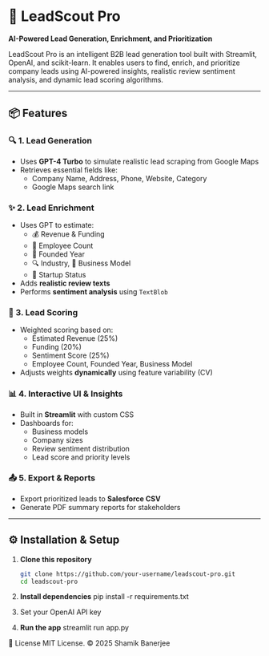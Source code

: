 # 🚀 LeadScout Pro

**AI-Powered Lead Generation, Enrichment, and Prioritization**

LeadScout Pro is an intelligent B2B lead generation tool built with Streamlit, OpenAI, and scikit-learn. It enables users to find, enrich, and prioritize company leads using AI-powered insights, realistic review sentiment analysis, and dynamic lead scoring algorithms.

---

## 📦 Features

### 🔍 1. Lead Generation
- Uses **GPT-4 Turbo** to simulate realistic lead scraping from Google Maps
- Retrieves essential fields like:
  - Company Name, Address, Phone, Website, Category
  - Google Maps search link

### ✨ 2. Lead Enrichment
- Uses GPT to estimate:
  - 💰 Revenue & Funding
  - 👥 Employee Count
  - 📅 Founded Year
  - 🔍 Industry, 🤝 Business Model
  - 🚀 Startup Status
- Adds **realistic review texts**
- Performs **sentiment analysis** using `TextBlob`

### 🧠 3. Lead Scoring
- Weighted scoring based on:
  - Estimated Revenue (25%)
  - Funding (20%)
  - Sentiment Score (25%)
  - Employee Count, Founded Year, Business Model
- Adjusts weights **dynamically** using feature variability (CV)

### 📊 4. Interactive UI & Insights
- Built in **Streamlit** with custom CSS
- Dashboards for:
  - Business models
  - Company sizes
  - Review sentiment distribution
  - Lead score and priority levels

### 📤 5. Export & Reports
- Export prioritized leads to **Salesforce CSV**
- Generate PDF summary reports for stakeholders

---

## ⚙️ Installation & Setup

1. **Clone this repository**
   ```bash
   git clone https://github.com/your-username/leadscout-pro.git
   cd leadscout-pro

2. **Install dependencies**
   pip install -r requirements.txt
   
3. Set your OpenAI API key

4. **Run the app**
   streamlit run app.py




📜 License
MIT License. © 2025 Shamik Banerjee
